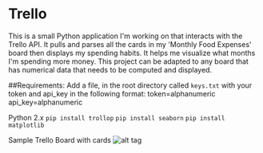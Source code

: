 # Trello
This is a small Python application I'm working on that interacts with the Trello API. It pulls and parses all the cards in my 'Monthly Food Expenses' board then displays my spending habits. It helps me visualize what months I'm spending more money. This project can be adapted to any board that has numerical data that needs to be computed and displayed.



##Requirements:
Add a file, in the root directory called `keys.txt` with your token and api_key in the following format:
token=alphanumeric
api_key=alphanumeric

Python 2.x
`pip install trollop`
`pip install seaborn`
`pip install matplotlib`


Sample Trello Board with cards
![alt tag](https://raw.githubusercontent.com/211217613/trello-scraper/master/images/trello_screenshot.png)
